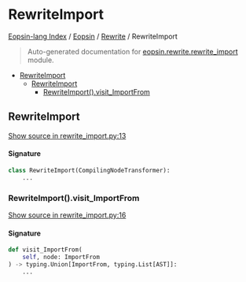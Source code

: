# RewriteImport

[Eopsin-lang Index](../../README.md#eopsin-lang-index) /
[Eopsin](../index.md#eopsin) /
[Rewrite](./index.md#rewrite) /
RewriteImport

> Auto-generated documentation for [eopsin.rewrite.rewrite_import](https://github.com/ImperatorLang/eopsin/blob/main/eopsin/rewrite/rewrite_import.py) module.

- [RewriteImport](#rewriteimport)
  - [RewriteImport](#rewriteimport-1)
    - [RewriteImport().visit_ImportFrom](#rewriteimport()visit_importfrom)

## RewriteImport

[Show source in rewrite_import.py:13](https://github.com/ImperatorLang/eopsin/blob/main/eopsin/rewrite/rewrite_import.py#L13)

#### Signature

```python
class RewriteImport(CompilingNodeTransformer):
    ...
```

### RewriteImport().visit_ImportFrom

[Show source in rewrite_import.py:16](https://github.com/ImperatorLang/eopsin/blob/main/eopsin/rewrite/rewrite_import.py#L16)

#### Signature

```python
def visit_ImportFrom(
    self, node: ImportFrom
) -> typing.Union[ImportFrom, typing.List[AST]]:
    ...
```